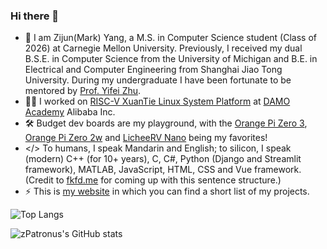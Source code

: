 ### Hi there 👋

- 🔭 I am Zijun(Mark) Yang, a M.S. in Computer Science student (Class of 2026) at Carnegie Mellon University. Previously, I received my dual B.S.E. in Computer Science from the University of Michigan and B.E. in Electrical and Computer Engineering from Shanghai Jiao Tong University. During my undergraduate I have been fortunate to be mentored by [Prof. Yifei Zhu](https://sites.gc.sjtu.edu.cn/yifei-zhu/).
- 👨‍💻 I worked on [RISC-V XuanTie Linux System Platform](https://www.xrvm.com/soft-tools/os/Linux) at [DAMO Academy](https://damo.alibaba.com/?language=en) Alibaba Inc.
- 🛠️ Budget dev boards are my playground, with the [Orange Pi Zero 3](http://www.orangepi.org/html/hardWare/computerAndMicrocontrollers/details/Orange-Pi-Zero-3.html), [Orange Pi Zero 2w](http://www.orangepi.org/html/hardWare/computerAndMicrocontrollers/details/Orange-Pi-Zero-2W.html) and [LicheeRV Nano](https://wiki.sipeed.com/hardware/en/lichee/RV_Nano/1_intro.html) being my favorites!
- </> To humans, I speak Mandarin and English; to silicon, I speak (modern) C++ (for 10+ years), C, C#, Python (Django and Streamlit framework), MATLAB, JavaScript, HTML, CSS and Vue framework. (Credit to [fkfd.me](https://fkfd.me/) for coming up with this sentence structure.)
- ⚡ This is [my website](https://zjyang.dev/) in which you can find a short list of my projects.

![Top Langs](https://github-readme-stats.vercel.app/api/top-langs/?username=zpatronus&layout=compact&theme=dark&hide=html)

![zPatronus's GitHub stats](https://github-readme-stats.vercel.app/api?username=zpatronus&count_private=true&show_icons=true&theme=dark)
